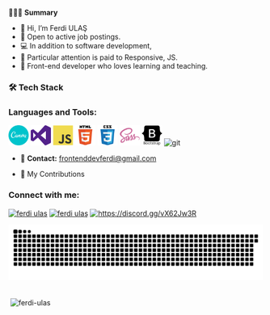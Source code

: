 
🧑🏻‍💻 **Summary**
- 👋 Hi, I’m Ferdi ULAŞ
- 🌱 Open to active job postings.
- 💻 In addition to software development,
- 🚀 Particular attention is paid to Responsive, JS.
- 🥳 Front-end developer who loves learning and teaching.



### 🛠 Tech Stack


<h3 align="left">Languages and Tools:</h3>
<p align="left"> 
  <img src="https://raw.githubusercontent.com/devicons/devicon/master/icons/canva/canva-original.svg" alt="canva" width="40" height="40"/> 
  <img src="https://raw.githubusercontent.com/devicons/devicon/master/icons/visualstudio/visualstudio-plain.svg" alt="visual studio code" width="40" height="40"/>
  <img src="https://raw.githubusercontent.com/devicons/devicon/master/icons/javascript/javascript-original.svg" alt="javascript" width="40" height="40"/>
  <img src="https://raw.githubusercontent.com/devicons/devicon/master/icons/html5/html5-original-wordmark.svg" alt="html5" width="40" height="40"/>
  <img src="https://raw.githubusercontent.com/devicons/devicon/master/icons/css3/css3-original-wordmark.svg" alt="css3" width="40" height="40"/>
  <img src="https://raw.githubusercontent.com/devicons/devicon/master/icons/sass/sass-original.svg" alt="sass" width="40" height="40"/>
  <img src="https://raw.githubusercontent.com/devicons/devicon/master/icons/bootstrap/bootstrap-plain-wordmark.svg" alt="bootstrap" width="40" height="40"/>
  <img src="https://www.vectorlogo.zone/logos/git-scm/git-scm-icon.svg" alt="git" width="40" height="40"/>
</p>








 - 📧 **Contact:** [frontenddevferdi@gmail.com](mailto:frontenddevferdi@gmail.com)


 - 🐍 My Contributions













<h3 align="left">Connect with me:</h3>
<p align="left">
<a href="https://www.linkedin.com/in/ferdiulas-/" target="blank"><img align="center" src="https://raw.githubusercontent.com/rahuldkjain/github-profile-readme-generator/master/src/images/icons/Social/linked-in-alt.svg" alt="ferdi ulas" height="30" width="40" /></a>
<a href="https://www.youtube.com/@jr.ferdiulas/featured" target="blank"><img align="center" src="https://raw.githubusercontent.com/rahuldkjain/github-profile-readme-generator/master/src/images/icons/Social/youtube.svg" alt="ferdi ulaş" height="30" width="40" /></a>
<a href="https://discord.gg/https://discord.gg/vX62Jw3R" target="blank"><img align="center" src="https://raw.githubusercontent.com/rahuldkjain/github-profile-readme-generator/master/src/images/icons/Social/discord.svg" alt="https://discord.gg/vX62Jw3R" height="30" width="40" /></a>
</p>

<picture>
  <source media="(prefers-color-scheme: dark)" srcset="https://raw.githubusercontent.com/ferdi-ulas/ferdi-ulas/output/github-contribution-grid-snake-dark.svg">
  <source media="(prefers-color-scheme: light)" srcset="https://raw.githubusercontent.com/ferdi-ulas/ferdi-ulas/output/github-contribution-grid-snake.svg">
  <img alt="github contribution grid snake animation" src="https://raw.githubusercontent.com/ferdi-ulas/ferdi-ulas/output/github-contribution-grid-snake.svg">
</picture>
<br>

<br>



<p>&nbsp;<img align="center" src="https://github-readme-stats.vercel.app/api?username=ferdi-ulas&show_icons=true&locale=en&theme=radical" alt="ferdi-ulas" /></p>






